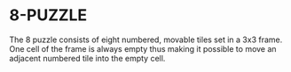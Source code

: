# 8-PUZZLE
The 8 puzzle consists of eight numbered, movable tiles set in a 3x3 frame. One cell of the frame is always empty thus making it possible to move an adjacent numbered tile into the empty cell. 

